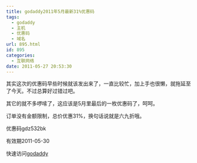 ```yaml
---
title: godaddy2011年5月最新31%优惠码
tags:
  - godaddy
  - 主机
  - 优惠码
  - 域名
url: 895.html
id: 895
categories:
  - 互联网络
date: 2011-05-27 20:53:30
---
```


其实这次的优惠码早些时候就该发出来了，一直比较忙，加上手也很懒，就拖延至了今天。不过总算好过错过吧。  

其它的就不多啰嗦了，这应该是5月里最后的一枚优惠码了，呵呵。  

订单没有金额限制，总价优惠31%，换句话说就是六九折哦。  

优惠码gdz532bk  

有效期2011-05-30  

快速访问[godaddy](http://www.godaddy.com/deals/?ci=44387&isc=gdz532bk)